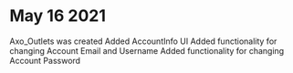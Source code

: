 # May 16 2021
Axo_Outlets was created
Added AccountInfo UI
Added functionality for changing Account Email and Username
Added functionality for changing Account Password
